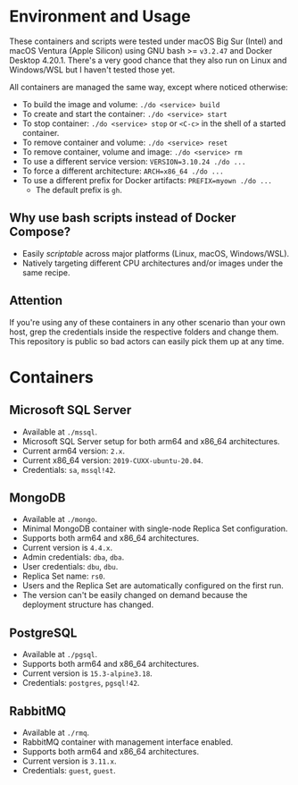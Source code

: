 # Environment and Usage
These containers and scripts were tested under macOS Big Sur (Intel)
and macOS Ventura (Apple Silicon) using GNU bash >= `v3.2.47` and Docker
Desktop 4.20.1. There's a very good chance that they also run on
Linux and Windows/WSL but I haven't tested those yet.

All containers are managed the same way, except where noticed otherwise:
- To build the image and volume: `./do <service> build`
- To create and start the container: `./do <service> start`
- To stop container: `./do <service> stop` or `<C-c>` in the shell of a
  started container.
- To remove container and volume: `./do <service> reset`
- To remove container, volume and image: `./do <service> rm`
- To use a different service version: `VERSION=3.10.24 ./do ...`
- To force a different architecture: `ARCH=x86_64 ./do ...`
- To use a different prefix for Docker artifacts: `PREFIX=myown ./do ...`
  - The default prefix is `gh`.

## Why use bash scripts instead of Docker Compose?
- Easily _scriptable_ across major platforms (Linux, macOS, Windows/WSL).
- Natively targeting different CPU architectures and/or images under the
  same recipe.

## Attention
If you're using any of these containers in any other scenario than
your own host, grep the credentials inside the respective folders and
change them. This repository is public so bad actors can easily pick them
up at any time.


# Containers

## Microsoft SQL Server
- Available at `./mssql`.
- Microsoft SQL Server setup for both arm64 and x86\_64 architectures.
- Current arm64 version: `2.x`.
- Current x86\_64 version: `2019-CUXX-ubuntu-20.04`.
- Credentials: `sa`, `mssql!42`.

## MongoDB
- Available at `./mongo`.
- Minimal MongoDB container with single-node Replica Set configuration.
- Supports both arm64 and x86\_64 architectures.
- Current version is `4.4.x`.
- Admin credentials: `dba`, `dba`.
- User credentials: `dbu`, `dbu`.
- Replica Set name: `rs0`.
- Users and the Replica Set are automatically configured on the first run.
- The version can't be easily changed on demand because the deployment
  structure has changed.

## PostgreSQL
- Available at `./pgsql`.
- Supports both arm64 and x86\_64 architectures.
- Current version is `15.3-alpine3.18`.
- Credentials: `postgres`, `pgsql!42`.

## RabbitMQ
- Available at `./rmq`.
- RabbitMQ container with management interface enabled.
- Supports both arm64 and x86\_64 architectures.
- Current version is `3.11.x`.
- Credentials: `guest`, `guest`.